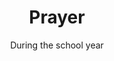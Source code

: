---
title: "Prayer"
category: "Connect"
description: "A weekly time for devoted prayer in a small group! Throughout the year, we get together in groups of 4-5 people and pray together. Topics range from our campus, global issues, and personal prayer requests. "
location: "San Luis Obispo"
date: "During the school year"
gif: "../../images/events/bball.gif"
img: "../../images/connect/prayer.jpg"
link: ""
---